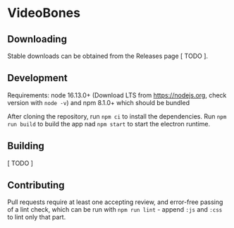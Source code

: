 # VideoBones

## Downloading

Stable downloads can be obtained from the Releases page [ TODO ].

## Development

Requirements: node 16.13.0+ (Download LTS from https://nodejs.org, check version with `node -v`) and npm 8.1.0+ which should be bundled

After cloning the repository, run `npm ci` to install the dependencies. Run `npm run build` to build the app nad `npm start` to start the electron runtime.

## Building

[ TODO ]

## Contributing

Pull requests require at least one accepting review, and error-free passing of a lint check, which can be run with `npm run lint` - append `:js` and `:css` to lint only that part.